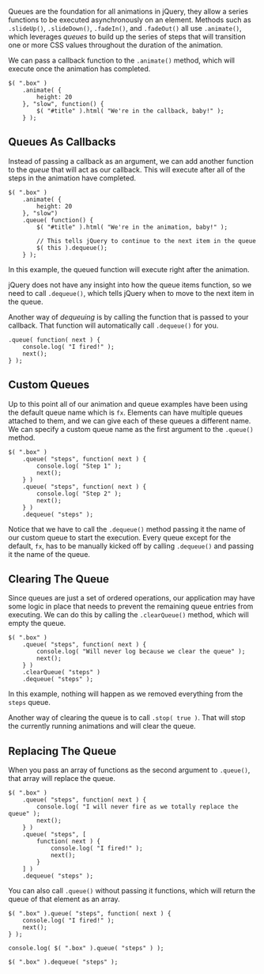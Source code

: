 <script>{
	"title": "Queue & Dequeue Explained",
	"level": "advanced",
	"source": "http://jqueryfordesigners.com/api-queue-dequeue/"
}</script>

Queues are the foundation for all animations in jQuery, they allow a series functions to be executed asynchronously on an element.  Methods such as `.slideUp()`, `.slideDown()`, `.fadeIn()`, and `.fadeOut()` all use `.animate()`, which leverages *queues* to build up the series of steps that will transition one or more CSS values throughout the duration of the animation.

We can pass a callback function to the `.animate()` method, which will execute once the animation has completed.

```
$( ".box" )
	.animate( {
		height: 20
	}, "slow", function() {
		$( "#title" ).html( "We're in the callback, baby!" );
	} );
```

## Queues As Callbacks

Instead of passing a callback as an argument, we can add another function to the *queue* that will act as our callback. This will execute after all of the steps in the animation have completed.

```
$( ".box" )
	.animate( {
		height: 20
	}, "slow")
	.queue( function() {
		$( "#title" ).html( "We're in the animation, baby!" );

		// This tells jQuery to continue to the next item in the queue
		$( this ).dequeue();
	} );

```

In this example, the queued function will execute right after the animation.

jQuery does not have any insight into how the queue items function, so we need to call `.dequeue()`, which tells jQuery when to move to the next item in the queue.

Another way of *dequeuing* is by calling the function that is passed to your callback. That function will automatically call `.dequeue()` for you.

```
.queue( function( next ) {
	console.log( "I fired!" );
	next();
} );
```

## Custom Queues

Up to this point all of our animation and queue examples have been using the default queue name which is `fx`.  Elements can have multiple queues attached to them, and we can give each of these queues a different name.  We can specify a custom queue name as the first argument to the `.queue()` method.

```
$( ".box" )
	.queue( "steps", function( next ) {
		console.log( "Step 1" );
		next();
	} )
	.queue( "steps", function( next ) {
		console.log( "Step 2" );
		next();
	} )
	.dequeue( "steps" );
```

Notice that we have to call the `.dequeue()` method passing it the name of our custom queue to start the execution. Every queue except for the default, `fx`, has to be manually kicked off by calling `.dequeue()` and passing it the name of the queue.

## Clearing The Queue

Since queues are just a set of ordered operations, our application may have some logic in place that needs to prevent the remaining queue entries from executing. We can do this by calling the `.clearQueue()` method, which will empty the queue.

```
$( ".box" )
	.queue( "steps", function( next ) {
		console.log( "Will never log because we clear the queue" );
		next();
	} )
	.clearQueue( "steps" )
	.dequeue( "steps" );
```

In this example, nothing will happen as we removed everything from the `steps` queue.

Another way of clearing the queue is to call `.stop( true )`. That will stop the currently running animations and will clear the queue.

## Replacing The Queue

When you pass an array of functions as the second argument to `.queue()`, that array will replace the queue.

```
$( ".box" )
	.queue( "steps", function( next ) {
		console.log( "I will never fire as we totally replace the queue" );
		next();
	} )
	.queue( "steps", [
		function( next ) {
			console.log( "I fired!" );
			next();
		}
	] )
	.dequeue( "steps" );
```

You can also call `.queue()` without passing it functions, which will return the queue of that element as an array.

```
$( ".box" ).queue( "steps", function( next ) {
	console.log( "I fired!" );
	next();
} );

console.log( $( ".box" ).queue( "steps" ) );

$( ".box" ).dequeue( "steps" );
```
